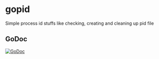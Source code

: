 # gopid

Simple process id stuffs like checking, creating and cleaning up pid file


## GoDoc

[![GoDoc](https://godoc.org/github.com/vanng822/gopid?status.svg)](https://godoc.org/github.com/vanng822/gopid)
